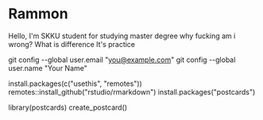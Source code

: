 # Rammon
Hello, I'm SKKU student for studying master degree
why fucking am i wrong?
What is difference 
It's practice 

  git config --global user.email "you@example.com"
  git config --global user.name "Your Name"
  
install.packages(c("usethis", "remotes"))
remotes::install_github("rstudio/rmarkdown")
install.packages("postcards")

  
library(postcards)
create_postcard()
  
  
  